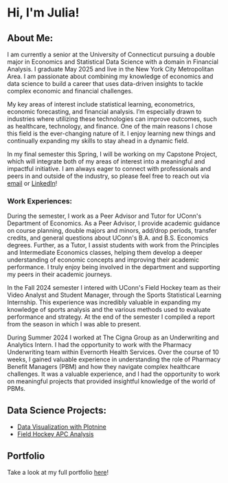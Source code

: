 # Hi, I'm Julia!

## About Me:
I am currently a senior at the University of Connecticut pursuing a double major in Economics and Statistical Data Science with a domain in Financial Analysis. I graduate May 2025 and live in the New York City Metropolitan Area. I am passionate about combining my knowledge of economics and data science to build a career that uses data-driven insights to tackle complex economic and financial challenges.

My key areas of interest include statistical learning, econometrics, economic forecasting, and financial analysis. I’m especially drawn to industries where utilizing these technologies can improve outcomes, such as healthcare, technology, and finance. One of the main reasons I chose this field is the ever-changing nature of it. I enjoy learning new things and continually expanding my skills to stay ahead in a dynamic field.

In my final semester this Spring, I will be working on my Capstone Project, which will integrate both of my areas of interest into a meaningful and impactful initiative. I am always eager to connect with professionals and peers in and outside of the industry, so please feel free to reach out via [email](mailto:juliacmazzola@gmail.com) or [LinkedIn](https://www.linkedin.com/in/juliacmazzola/)!

### Work Experiences:

During the semester, I work as a Peer Advisor and Tutor for UConn's Department of Economics. As a Peer Advisor, I provide academic guidance on course planning, double majors and minors, add/drop periods, transfer credits, and general questions about UConn's B.A. and B.S. Economics degrees. Further, as a Tutor, I assist students with work from the Principles and Intermediate Economics classes, helping them develop a deeper understanding of economic concepts and improving their academic performance. I truly enjoy being involved in the department and supporting my peers in their academic journeys.

In the Fall 2024 semester I intered with UConn's Field Hockey team as their Video Analyst and Student Manager, through the Sports Statistical Learning Internship. This experience was incredibly valuable in expanding my knowledge of sports analysis and the various methods used to evaluate performance and strategy. At the end of the semester I compiled a report from the season in which I was able to present. 

During Summer 2024 I worked at The Cigna Group as an Underwriting and Analytics Intern. I had the opportunity to work with the Pharmacy Underwriting team within Evernorth Health Services. Over the course of 10 weeks, I gained valuable experience in understanding the role of Pharmacy Benefit Managers (PBM) and how they navigate complex healthcare challenges. It was a valuable experience, and I had the opportunity to work on meaningful projects that provided insightful knowledge of the world of PBMs.

## Data Science Projects:

- [Data Visualization with Plotnine](https://github.com/jcmazzola/Visualization_with_Plotnine.git)
- [Field Hockey APC Analysis](https://github.com/jcmazzola/Field_Hockey_APC_analysis.git)

## Portfolio

Take a look at my full portfolio [here]()!
